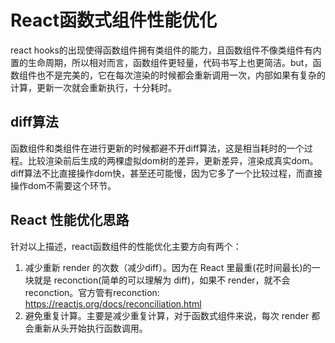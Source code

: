 # React函数式组件性能优化
react hooks的出现使得函数组件拥有类组件的能力，且函数组件不像类组件有内置的生命周期，所以相对而言，函数组件更轻量，代码书写上也更简洁。but，函数组件也不是完美的，它在每次渲染的时候都会重新调用一次，内部如果有复杂的计算，更新一次就会重新执行，十分耗时。

## diff算法
函数组件和类组件在进行更新的时候都避不开diff算法，这是相当耗时的一个过程。比较渲染前后生成的两棵虚拟dom树的差异，更新差异，渲染成真实dom。diff算法不比直接操作dom快，甚至还可能慢，因为它多了一个比较过程，而直接操作dom不需要这个环节。

## React 性能优化思路
针对以上描述，react函数组件的性能优化主要方向有两个：

1. 减少重新 render 的次数（减少diff）。因为在 React 里最重(花时间最长)的一块就是 reconction(简单的可以理解为 diff)，如果不 render，就不会 reconction。官方管有reconction: https://reactjs.org/docs/reconciliation.html
2. 避免重复计算。主要是减少重复计算，对于函数式组件来说，每次 render 都会重新从头开始执行函数调用。
